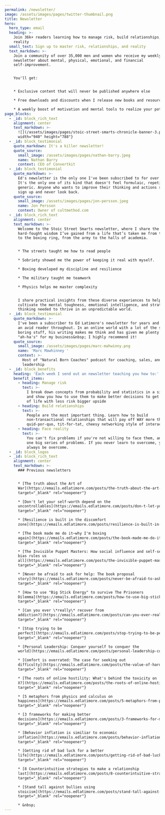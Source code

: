 ```yaml
---
permalink: /newsletter/
image: /assets/images/pages/twitter-thumbnail.png
title: Newsletter
hero:
  hero_type: email
  heading: >-
    Join 36k+ readers learning how to manage risk, build relationships, and face
    reality
  small_text: Sign up to master risk, relationships, and reality
  text_markdown: >-
    Join a community of over 35,000 men and women who receive my weekly
    newsletter about mental, physical, emotional, and financial
    self-improvement.


    You'll get:


    * Exclusive content that will never be published anywhere else

    * Free downloads and discounts when I release new books and resources

    * A weekly boost of motivation and mental tools to realize your potential
page_blocks:
  - _id: block_rich_text
    alignment: center
    text_markdown: >-
      ![](/assets/images/pages/stoic-street-smarts-chronicle-banner-3.png){:
      width="940" height="788"}
  - _id: block_testimonial
    quote_markdown: It's a killer newsletter!
    quote_source:
      small_image: /assets/images/pages/nathan-barry.jpeg
      name: Nathan Barry
      context: CEO of Convertkit
  - _id: block_testimonial
    quote_markdown: >-
      Ed's newsletter is the only one I've been subscribed to for over 7 years.
      It's the only one of its kind that doesn't feel formulaic, repetitive, or
      generic. Anyone who wants to improve their thinking and actions should
      sign up and never look back.
    quote_source:
      small_image: /assets/images/pages/jon-persson.jpeg
      name: Jon Persson
      context: Owner of cultmethod.com
  - _id: block_rich_text
    alignment: center
    text_markdown: >-
      Welcome to the Stoic Street Smarts newsletter, where I share the
      hard-fought wisdom I’ve gained from a life that’s taken me from the hood
      to the boxing ring, from the army to the halls of academia.


      * The streets taught me how to read people

      * Sobriety showed me the power of keeping it real with myself.

      * Boxing developed my discipline and resilience

      * The military taught me teamwork

      * Physics helps me master complexity


      I share practical insights from these diverse experiences to help you
      cultivate the mental toughness, emotional intelligence, and strategic
      thinking needed to thrive in an unpredictable world.
  - _id: block_testimonial
    quote_markdown: >-
      I've been a subscriber to Ed Latimore's newsletter for years and have been
      an avid reader throughout. In an online world with a lot of the same old
      boring stuff, his writing makes me think and has given me plenty of
      "ah-ha's" for my business&nbsp; I highly recommend it!
    quote_source:
      small_image: /assets/images/pages/marc-mahwinny.png
      name: 'Marc Mawhinney '
      context: >-
        Host of "Natural Born Coaches" podcast for coaching, sales, and
        leadership
  - _id: block_benefits
    heading: 'Each week I send out an newsletter teaching you how to:'
    benefit_items:
      - heading: Manage risk
        text: >-
          I break down concepts from probability and statistics in a simple way
          and show you how to use them to make better decisions to get more out
          of life with less risk bigger upside
      - heading: Build relationships
        text: >-
          People are the most important thing. Learn how to build
          non-transactional relationships that will pay off WAY more than any
          quid-por-quo, tit-for-tat, cheesy networking style of interaction.
      - heading: Face reality
        text: >-
          You can't fix problems if you're not willing to face them, and life is
          one big series of problems. If you never learn to overcome, you'll
          always be overcome.
  - _id: block_logos
  - _id: block_rich_text
    alignment: center
    text_markdown: >-
      ### Previous newsletters


      * [The truth about the Art of
      War](https://emails.edlatimore.com/posts/the-truth-about-the-art-of-war){:
      target="_blank" rel="noopener"}

      * [Don't let your self-worth depend on the
      uncontrollables](https://emails.edlatimore.com/posts/don-t-let-your-self-worth-depend-on-uncontrollables){:
      target="_blank" rel="noopener"}

      * [Resilience is built in the discomfort
      zone](https://emails.edlatimore.com/posts/resilience-is-built-in-the-discomfort-zone)

      * [The book made me do it—why I'm boxing
      again](https://emails.edlatimore.com/posts/the-book-made-me-do-it-why-i-m-boxing-again){:
      target="_blank" rel="noopener"}

      * [The Invisible Puppet Masters: How social influence and self-serving
      bias rules us
      all](https://emails.edlatimore.com/posts/the-invisible-puppet-masters-how-social-influence-and-self-serving-bias-rule-us-all){:
      target="_blank" rel="noopener"}

      * [Never be afraid to ask for help: The book proposal
      story](https://emails.edlatimore.com/posts/never-be-afraid-to-ask-for-help-the-book-proposal-story){:
      target="_blank" rel="noopener"}

      * [How to use "Big Stick Energy" to survive The Prisoners
      Dilemma](https://emails.edlatimore.com/posts/how-to-use-big-stick-energy-to-survive-the-prisoner-s-dilemma){:
      target="_blank" rel="noopener"}

      * [Can you ever \*really\* recover from
      addiction?](https://emails.edlatimore.com/posts/can-you-ever-really-recover-from-addiction){:
      target="_blank" rel="noopener"}

      * [Stop trying to be
      perfect](https://emails.edlatimore.com/posts/stop-trying-to-be-perfect){:
      target="_blank" rel="noopener"}

      * [Personal Leadership: Conquer yourself to conquer the
      world](https://emails.edlatimore.com/posts/personal-leadership-conquer-yourself-to-conquer-the-world)

      * [Comfort is overrated: The case for seeking out
      difficulty](https://emails.edlatimore.com/posts/the-value-of-hard-things){:
      target="_blank" rel="noopener"}

      * [The roots of online hostility: What's behind the toxicity on
      X?](https://emails.edlatimore.com/posts/the-roots-of-online-hostility-what-s-behind-the-toxicity-on-twitter){:
      target="_blank" rel="noopener"}

      * [5 metaphors from physics and calculus on
      happiness](https://emails.edlatimore.com/posts/5-metaphors-from-physics-and-calculus-on-happiness){:
      target="_blank" rel="noopener"}

      * [3 frameworks for making better
      decisions](https://emails.edlatimore.com/posts/3-frameworks-for-making-better-decisions){:
      target="_blank" rel="noopener"}

      * [Behavior inflation is similiar to economic
      inflation](https://emails.edlatimore.com/posts/behavior-inflation-is-similar-to-economic-inflation){:
      target="_blank" rel="noopener"}

      * [Getting rid of bad luck for a better
      life](https://emails.edlatimore.com/posts/getting-rid-of-bad-luck-for-a-better-life){:
      target="_blank" rel="noopener"}

      * [8 Counterintuitive strategies to make a relationship
      last](https://emails.edlatimore.com/posts/8-counterintuitive-strategies-to-make-a-relationship-last){:
      target="_blank" rel="noopener"}

      * [Stand tall against bullies using
      stoicism](https://emails.edlatimore.com/posts/stand-tall-against-bullies-applying-ancient-wisdom-to-modern-conflict){:
      target="_blank" rel="noopener"}

      * &nbsp;
---
```

